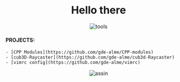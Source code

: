 <!DOCTYPE html>
<h1 align="center">Hello there</h1>
<p align="center">
<img src="https://i.ibb.co/qCPCpmn/tools.png" alt="tools" border="0">
</p>

#### PROJECTS:
	- [CPP Modules](https://github.com/gde-alme/CPP-modules)  
	- [cub3D-Raycaster](https://github.com/gde-alme/cub3d-Raycaster)  
	- [vimrc config](https://github.com/gde-alme/vimrc)  

<p align="center">
<img src="https://i.ibb.co/YR2p9jP/assin.png" alt="assin" border="0">
</p>
